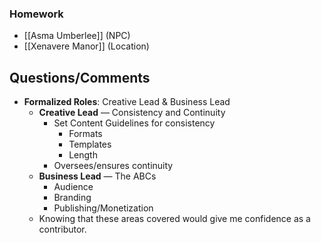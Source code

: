 ### Homework
- [[Asma Umberlee]] (NPC)
- [[Xenavere Manor]] (Location)

## Questions/Comments
- **Formalized Roles**: Creative Lead & Business Lead
	- **Creative Lead** — Consistency and Continuity
		- Set Content Guidelines for consistency
			- Formats
			- Templates
			- Length
		- Oversees/ensures continuity
	- **Business Lead** — The ABCs
		- Audience
		- Branding
		- Publishing/Monetization
	- Knowing that these areas covered would give me confidence as a contributor. 